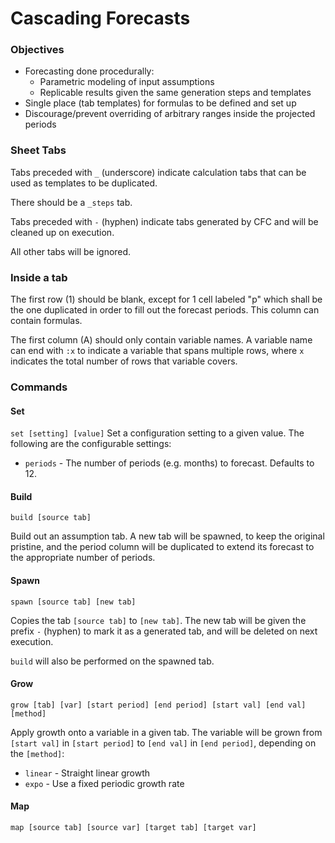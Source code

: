 # Cascading Forecasts

### Objectives

- Forecasting done procedurally:
    - Parametric modeling of input assumptions
    - Replicable results given the same generation steps and templates
- Single place (tab templates) for formulas to be defined and set up
- Discourage/prevent overriding of arbitrary ranges inside the projected periods

### Sheet Tabs

Tabs preceded with `_` (underscore) indicate calculation tabs that can be used as templates to be duplicated.

There should be a `_steps` tab.

Tabs preceded with `-` (hyphen) indicate tabs generated by CFC and will be cleaned up on execution.

All other tabs will be ignored.

### Inside a tab

The first row (1) should be blank, except for 1 cell labeled "p" which shall be the one duplicated in order to fill out the forecast periods. This column can contain formulas.

The first column (A) should only contain variable names. A variable name can end with `:x` to indicate a variable that spans multiple rows, where `x` indicates the total number of rows that variable covers.

### Commands

#### Set
`set [setting] [value]`
Set a configuration setting to a given value. The following are the configurable settings:

- `periods` - The number of periods (e.g. months) to forecast. Defaults to 12.

#### Build
`build [source tab]`

Build out an assumption tab. A new tab will be spawned, to keep the original pristine, and the period column will be duplicated to extend its forecast to the appropriate number of periods.

#### Spawn
`spawn [source tab] [new tab]`

Copies the tab `[source tab]` to `[new tab]`. The new tab will be given the prefix `-` (hyphen) to mark it as a generated tab, and will be deleted on next execution.

`build` will also be performed on the spawned tab.

#### Grow
`grow [tab] [var] [start period] [end period] [start val] [end val] [method]`

Apply growth onto a variable in a given tab. The variable will be grown from `[start val]` in `[start period]` to `[end val]` in `[end period]`, depending on the `[method]`:
- `linear` - Straight linear growth
- `expo` - Use a fixed periodic growth rate

#### Map
`map [source tab] [source var] [target tab] [target var]`